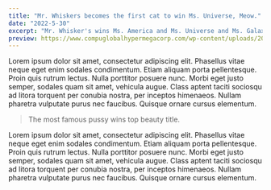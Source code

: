 ```yaml
---
title: "Mr. Whiskers becomes the first cat to win Ms. Universe, Meow."
date: "2022-5-30"
excerpt: "Mr. Whisker's wins Ms. America and Ms. Universe and Ms. Galaxy."
preview: https://www.compuglobalhypermegacorp.com/wp-content/uploads/2020/01/mockup-064124ee.png
---
```


Lorem ipsum dolor sit amet, consectetur adipiscing elit. Phasellus vitae neque eget enim sodales condimentum. Etiam aliquam porta pellentesque. Proin quis rutrum lectus. Nulla porttitor posuere nunc. Morbi eget justo semper, sodales quam sit amet, vehicula augue. Class aptent taciti sociosqu ad litora torquent per conubia nostra, per inceptos himenaeos. Nullam pharetra vulputate purus nec faucibus. Quisque ornare cursus elementum.

> The most famous pussy wins top beauty title.

Lorem ipsum dolor sit amet, consectetur adipiscing elit. Phasellus vitae neque eget enim sodales condimentum. Etiam aliquam porta pellentesque. Proin quis rutrum lectus. Nulla porttitor posuere nunc. Morbi eget justo semper, sodales quam sit amet, vehicula augue. Class aptent taciti sociosqu ad litora torquent per conubia nostra, per inceptos himenaeos. Nullam pharetra vulputate purus nec faucibus. Quisque ornare cursus elementum.